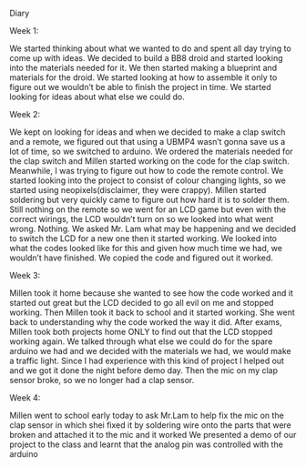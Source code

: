 Diary


Week 1:

We started thinking about what we wanted to do and spent all day trying to come up with ideas.
We decided to build a BB8 droid and started looking into the materials needed for it.
We then started making a blueprint and materials for the droid.
We started looking at how to assemble it only to figure out we wouldn’t be able to finish the project in time.
We started looking for ideas about what else we could do.

Week 2:

We kept on looking for ideas and when we decided to make a clap switch and a remote, we figured out that using a UBMP4 wasn’t gonna save us a lot of time, so we switched to arduino.
We ordered the materials needed for the clap switch and Millen started working on the code for the clap switch. Meanwhile, I was trying to figure out how to code the remote control. 
We started looking into the project to consist of colour changing lights, so we started using neopixels(disclaimer, they were crappy). Millen started soldering but very quickly came to figure out how hard it is to solder them.
Still nothing on the remote so we went for an LCD game but even with the correct wirings, the LCD wouldn’t turn on so we looked into what went wrong. Nothing.
We asked Mr. Lam what may be happening and we decided to switch the LCD for a new one then it started working. We looked into what the codes looked like for this and given how much time we had, we wouldn’t have finished. We copied the code and figured out it worked.

Week 3:
 
Millen took it home because she wanted to see how the code worked and it started out great but the LCD decided to go all evil on me and stopped working. 
Then Millen took it back to school and it started working. She went back to understanding why the code worked the way it did. 
After exams, Millen took both projects home ONLY to find out that the LCD stopped working again. 
We talked through what else we could do for the spare arduino we had and we decided with the materials we had, we would make a traffic light. Since I had experience with this kind of project I helped out and we got it done the night before demo day.
Then the mic on my clap sensor broke, so we no longer had a clap sensor.

Week 4:

Millen went to school early today to ask Mr.Lam to help fix the mic on the clap sensor in which shei fixed it by soldering wire onto the parts that were broken and attached it to the mic and it worked
We presented a demo of our project to the class and learnt that the analog pin was controlled with the arduino

